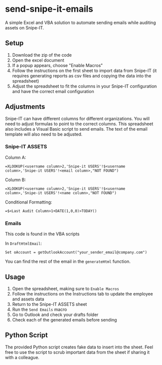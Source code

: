 # send-snipe-it-emails

A simple Excel and VBA solution to automate sending emails while auditing assets on Snipe-IT.

## Setup

1. Download the zip of the code
2. Open the excel document
3. If a popup appears, choose "Enable Macros"
4. Follow the instructions on the first sheet to import data from Snipe-IT (it requires generating reports as csv files and copying the data into the spreadsheet)
5. Adjust the spreadsheet to fit the columns in your Snipe-IT configuration and have the correct email configuration

## Adjustments

Snipe-IT can have different columns for different organizations. You will need to adjust formulas to point to the correct columns. This spreadsheet also includes a Visual Basic script to send emails. The text of the email template will also need to be adjusted.

### Snipe-IT ASSETS

Column A:

```vba
=XLOOKUP(<username column>2,'Snipe-it USERS'!$<username column>,'Snipe-it USERS'!<email column>,"NOT FOUND")
```

Column B:

```vba
=XLOOKUP(<username column>2,'Snipe-it USERS'!$<username column>,'Snipe-it USERS'!<name column>,"NOT FOUND")
```

Conditional Formatting:

```vba
=$<Last Audit Column>1+DATE(1,0,0)>TODAY()
```

### Emails

This code is found in the VBA scripts

In `DraftHtmlEmail`:

```vba
Set oAccount = getOutlookAccount("your_sender_email@company.com")
```

You can find the rest of the email in the `generateHtml` function.

## Usage

1. Open the spreadsheet, making sure to `Enable Macros`
2. Follow the instructions on the Instructions tab to update the employee and assets data
3. Return to the Snipe-IT ASSETS sheet
4. Run the `Send Emails` macro
5. Go to Outlook and check your drafts folder
6. Check each of the generated emails before sending

## Python Script

The provided Python script creates fake data to insert into the sheet. Feel free to use the script to scrub important data from the sheet if sharing it with a colleague.
